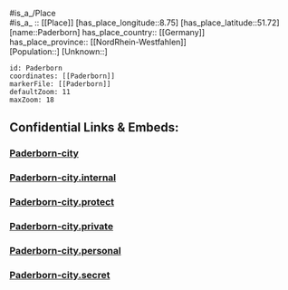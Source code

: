 ﻿---
location: [51.72,8.75] 
mapzoom: [7,12] 
mapmarker: city 
type: City
tags:
- geo/City


SpocWebEntityId: 33209
isDeleted: false
confidential: public

---
#is_a_/Place  
#is_a_ :: [[Place]] 
[has_place_longitude::8.75] 
[has_place_latitude::51.72] 
[name::Paderborn] 
has_place_country:: [[Germany]]  
has_place_province:: [[NordRhein-Westfahlen]]  
[Population::] 
[Unknown::] 


```leaflet
id: Paderborn
coordinates: [[Paderborn]] 
markerFile: [[Paderborn]] 
defaultZoom: 11 
maxZoom: 18
```


## Confidential Links & Embeds: 

### [Paderborn-city](/_public/Earth/Continent/Europe/Europe~Central/Germany/Germany~West/Nord_Rhein-Westfalen/counties~NW/Paderborn/cities~Paderborn/Paderborn-city.md) 

### [Paderborn-city.internal](/_internal/Earth/Continent/Europe/Europe~Central/Germany/Germany~West/Nord_Rhein-Westfalen/counties~NW/Paderborn/cities~Paderborn/Paderborn-city.internal.md) 

### [Paderborn-city.protect](/_protect/Earth/Continent/Europe/Europe~Central/Germany/Germany~West/Nord_Rhein-Westfalen/counties~NW/Paderborn/cities~Paderborn/Paderborn-city.protect.md) 

### [Paderborn-city.private](/_private/Earth/Continent/Europe/Europe~Central/Germany/Germany~West/Nord_Rhein-Westfalen/counties~NW/Paderborn/cities~Paderborn/Paderborn-city.private.md) 

### [Paderborn-city.personal](/_personal/Earth/Continent/Europe/Europe~Central/Germany/Germany~West/Nord_Rhein-Westfalen/counties~NW/Paderborn/cities~Paderborn/Paderborn-city.personal.md) 

### [Paderborn-city.secret](/_secret/Earth/Continent/Europe/Europe~Central/Germany/Germany~West/Nord_Rhein-Westfalen/counties~NW/Paderborn/cities~Paderborn/Paderborn-city.secret.md) 
